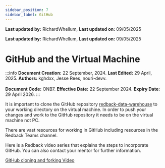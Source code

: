 ```yaml
--- 
sidebar_position: 7
sidebar_label: GitHub
---
```


**Last updated by:** RichardWhellum, **Last updated on:** 09/05/2025


**Last updated by:** RichardWhellum, **Last updated on:** 09/05/2025


# GitHub and the Virtual Machine

:::info
**Document Creation:** 22 September, 2024. **Last Edited:** 29 April, 2025. **Authors:** kghdxx, Jesse Rees, nouri-devv.
<br></br> **Document Code:** ONB7. **Effective Date:** 22 September 2024. **Expiry Date:** 29 April 2026.
:::

It is important to clone the GitHub repository [redback-data-warehouse](https://github.com/Redback-Operations/redback-data-warehouse) to your working directory on the virtual machine. In order to push your changes and work to the GitHub repository it needs to be on the virtual machine not PC. 

There are vast resources for working in GitHub including resources in the Redback Teams channel.

Here is a Redback video series that explains the steps to incorporate GitHub. You can also contact your mentor for further information.

[GitHub cloning and forking Video](https://youtu.be/FVEpojv_Jxg?si=QxcT3Cgwr6BACQLk)

  
